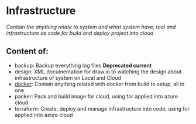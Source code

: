 # Infrastructure

*Contain the anything relate to system and what system have, tool and infrastructure as code for build and deploy project into cloud*

## Content of:
- backup: Backup everything log files **Deprecated current**
- design: XML documentation for draw.io to watching the design about infrastructure of system on Local and Cloud
- [docker](./Infrastructure/docker/README.md): Contain anything related with docker from build to setup, all in one
- packer: Pack and build image for cloud, using for applied into azure cloud
- terraform: Create, deploy and manage infrastructure into code, using for applied into azure cloud